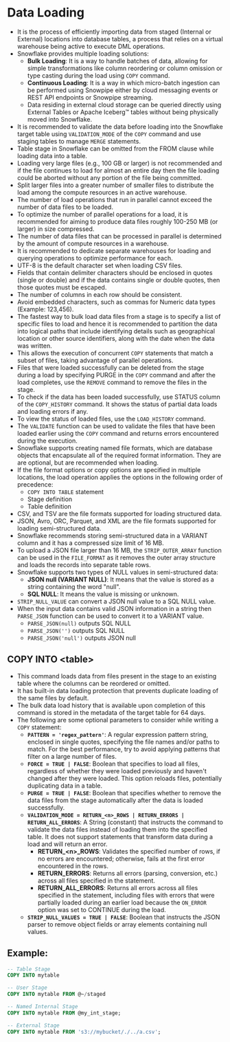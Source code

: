 # Data Loading

- It is the process of efficiently importing data from staged (Internal or External) locations into database tables, a process that relies on a virtual warehouse being active to execute DML operations.
- Snowflake provides multiple loading solutions:
  - **Bulk Loading**: It is a way to handle batches of data, allowing for simple transformations like column reordering or column omission or type casting during the load using `COPY` command.
  - **Continuous Loading**: It is a way in which micro-batch ingestion can be performed using Snowpipe either by cloud messaging events or REST API endpoints or Snowpipe streaming.
  - Data residing in external cloud storage can be queried directly using External Tables or Apache Iceberg™ tables without being physically moved into Snowflake.
- It is recommended to validate the data before loading into the Snowflake target table using `VALIDATION_MODE` of the `COPY` command and use staging tables to manage `MERGE` statements.
- Table stage in Snowflake can be omitted from the FROM clause while loading data into a table.
- Loading very large files (e.g., 100 GB or larger) is not recommended and if the file continues to load for almost an entire day then the file loading could be aborted without any portion of the file being committed.
- Split larger files into a greater number of smaller files to distribute the load among the compute resources in an active warehouse.
- The number of load operations that run in parallel cannot exceed the number of data files to be loaded.
- To optimize the number of parallel operations for a load, it is recommended for aiming to produce data files roughly 100-250 MB (or larger) in size compressed.
- The number of data files that can be processed in parallel is determined by the amount of compute resources in a warehouse.
- It is recommended to dedicate separate warehouses for loading and querying operations to optimize performance for each.
- UTF-8 is the default character set when loading CSV files.
- Fields that contain delimiter characters should be enclosed in quotes (single or double) and if the data contains single or double quotes, then those quotes must be escaped.
- The number of columns in each row should be consistent.
- Avoid embedded characters, such as commas for Numeric data types (Example: 123,456).
- The fastest way to bulk load data files from a stage is to specify a list of specific files to load and hence it is recommended to partition the data into logical paths that include identifying details such as geographical location or other source identifiers, along with the date when the data was written.
- This allows the execution of concurrent `COPY` statements that match a subset of files, taking advantage of parallel operations.
- Files that were loaded successfully can be deleted from the stage during a load by specifying PURGE in the `COPY` command and after the load completes, use the `REMOVE` command to remove the files in the stage.
- To check if the data has been loaded successfully, use STATUS column of the `COPY_HISTORY` command. It shows the status of partial data loads and loading errors if any.
- To view the status of loaded files, use the `LOAD_HISTORY` command.
- The `VALIDATE` function can be used to validate the files that have been loaded earlier using the `COPY` command and returns errors encountered during the execution.
- Snowflake supports creating named file formats, which are database objects that encapsulate all of the required format information. They are are optional, but are recommended when loading.
- If the file format options or copy options are specified in multiple locations, the load operation applies the options in the following order of precedence:
  - `COPY INTO TABLE` statement
  - Stage definition
  - Table definition
- CSV, and TSV are the file formats supported for loading structured data.
- JSON, Avro, ORC, Parquet, and XML are the file formats supported for loading semi-structured data.
- Snowflake recommends storing semi-structured data in a VARIANT column and it has a compressed size limit of 16 MB.
- To upload a JSON file larger than 16 MB, the `STRIP_OUTER_ARRAY` function can be used in the `FILE_FORMAT` as it removes the outer array structure and loads the records into separate table rows.
- Snowflake supports two types of NULL values in semi-structured data:
  - **JSON null (VARIANT NULL)**: It means that the value is stored as a string containing the word "null".
  - **SQL NULL**: It means the value is missing or unknown.
- `STRIP_NULL_VALUE` can convert a JSON null value to a SQL NULL value.
- When the input data contains valid JSON information in a string then `PARSE_JSON` function can be used to convert it to a VARIANT value.
  - `PARSE_JSON(null)` outputs SQL NULL
  - `PARSE_JSON('')` outputs SQL NULL
  - `PARSE_JSON('null')` outputs JSON null

## COPY INTO \<table>

- This command loads data from files present in the stage to an existing table where the columns can be reordered or omitted.
- It has built-in data loading protection that prevents duplicate loading of the same files by default.
- The bulk data load history that is available upon completion of this command is stored in the metadata of the target table for 64 days.
- The following are some optional parameters to consider while writing a `COPY` statement:
  - **`PATTERN = 'regex_pattern'`**: A regular expression pattern string, enclosed in single quotes, specifying the file names and/or paths to match. For the best performance, try to avoid applying patterns that filter on a large number of files.
  - **`FORCE = TRUE | FALSE`**: Boolean that specifies to load all files, regardless of whether they were loaded previously and haven't changed after they were loaded. This option reloads files, potentially duplicating data in a table.
  - **`PURGE = TRUE | FALSE`**: Boolean that specifies whether to remove the data files from the stage automatically after the data is loaded successfully.
  - **`VALIDATION_MODE = RETURN_<n>_ROWS | RETURN_ERRORS | RETURN_ALL_ERRORS`**: A String (constant) that instructs the command to validate the data files instead of loading them into the specified table. It does not support statements that transform data during a load and will return an error.
    - **RETURN\_\<n>\_ROWS**: Validates the specified number of rows, if no errors are encountered; otherwise, fails at the first error encountered in the rows.
    - **RETURN_ERRORS**: Returns all errors (parsing, conversion, etc.) across all files specified in the statement.
    - **RETURN_ALL_ERRORS**: Returns all errors across all files specified in the statement, including files with errors that were partially loaded during an earlier load because the `ON_ERROR` option was set to CONTINUE during the load.
  - **`STRIP_NULL_VALUES = TRUE | FALSE`**: Boolean that instructs the JSON parser to remove object fields or array elements containing null values.

## Example:

```SQL
-- Table Stage
COPY INTO mytable

-- User Stage
COPY INTO mytable FROM @~/staged

-- Named Internal Stage
COPY INTO mytable FROM @my_int_stage;

-- External Stage
COPY INTO mytable FROM 's3://mybucket/./../a.csv';
```
